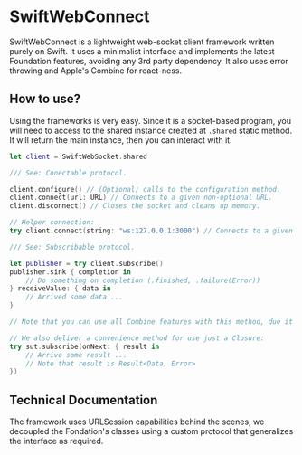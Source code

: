 # SwiftWebConnect

SwiftWebConnect is a lightweight web-socket client framework written purely on Swift. It uses a minimalist interface and implements the latest Foundation features, avoiding any 3rd party dependency. It also uses error throwing and Apple's Combine for react-ness.

## How to use?

Using the frameworks is very easy. Since it is a socket-based program, you will need to access to the shared instance created at `.shared` static method. It will return the main instance, then you can interact with it.

```swift 
let client = SwiftWebSocket.shared

/// See: Conectable protocol.

client.configure() // (Optional) calls to the configuration method.
client.connect(url: URL) // Connects to a given non-optional URL.
client.disconnect() // Closes the socket and cleans up memory.

// Helper connection:
try client.connect(string: "ws:127.0.0.1:3000") // Connects to a given string based url.

/// See: Subscribable protocol.

let publisher = try client.subscribe()
publisher.sink { completion in
    // Do something on completion (.finished, .failure(Error))
} receiveValue: { data in
    // Arrived some data ...
}

// Note that you can use all Combine features with this method, due it returns a PassthroughSubject. See: .map(), .assign(), .store(), .cancel(), etc...

// We also deliver a convenience method for use just a Closure:
try sut.subscribe(onNext: { result in
    // Arrive some result ...
    // Note that result is Result<Data, Error> 
})

```

## Technical Documentation

The framework uses URLSession capabilities behind the scenes, we decoupled the Fondation's classes using a custom protocol that generalizes the interface as required.
